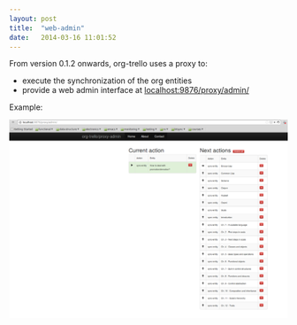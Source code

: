 ```yaml
---
layout: post
title:  "web-admin"
date:   2014-03-16 11:01:52
---
```


From version 0.1.2 onwards, org-trello uses a proxy to:

- execute the synchronization of the org entities
- provide a web admin interface at [localhost:9876/proxy/admin/](http://localhost:9876/proxy/admin/)

Example:

![sample](/images/web-admin-sample.png)
